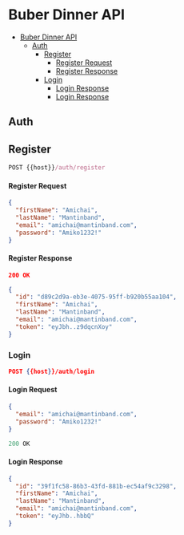  # Buber Dinner API

- [Buber Dinner API](#buber-dinner-api)
  - [Auth](#auth)
    - [Register](#register)
      - [Register Request](#register-request)
      - [Register Response](#register-response)
    - [Login](#login)
      - [Login Response](#login-response)
      - [Login Response](#login-response)

## Auth

## Register

```js
POST {{host}}/auth/register
```

#### Register Request

```json
{
  "firstName": "Amichai",
  "lastName": "Mantinband",
  "email": "amichai@mantinband.com",
  "password": "Amiko1232!"
}
```

#### Register Response

```json
200 OK
```

```json
{
  "id": "d89c2d9a-eb3e-4075-95ff-b920b55aa104",
  "firstName": "Amichai",
  "lastName": "Mantinband",
  "email": "amichai@mantinband.com",
  "token": "eyJbh..z9dqcnXoy"
}
```

### Login

```json
POST {{host}}/auth/login
```

#### Login Request

```json
{
  "email": "amichai@mantinband.com",
  "password": "Amiko1232!"
}
```

```js
200 OK
```

#### Login Response

```json
{
  "id": "39f1fc58-86b3-43fd-881b-ec54af9c3298",
  "firstName": "Amichai",
  "lastName": "Mantinband",
  "email": "amichai@mantinband.com",
  "token": "eyJhb..hbbQ"
}
```